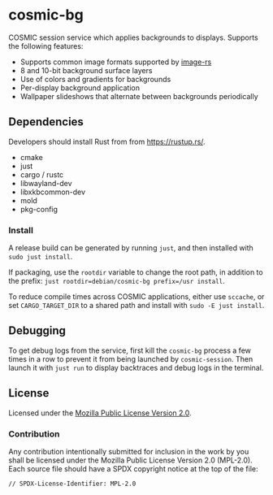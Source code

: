 # cosmic-bg

COSMIC session service which applies backgrounds to displays. Supports the following features:

- Supports common image formats supported by [image-rs](https://github.com/image-rs/image#supported-image-formats)
- 8 and 10-bit background surface layers
- Use of colors and gradients for backgrounds
- Per-display background application
- Wallpaper slideshows that alternate between backgrounds periodically


## Dependencies

Developers should install Rust from from https://rustup.rs/.

- cmake
- just
- cargo / rustc
- libwayland-dev
- libxkbcommon-dev
- mold
- pkg-config

### Install

A release build can be generated by running `just`, and then installed with `sudo just install`.

If packaging, use the `rootdir` variable to change the root path, in addition to the prefix: `just rootdir=debian/cosmic-bg prefix=/usr install`.

To reduce compile times across COSMIC applications, either use `sccache`, or set `CARGO_TARGET_DIR` to a shared path and install with `sudo -E just install`.

## Debugging

To get debug logs from the service, first kill the `cosmic-bg` process a few times in a row to prevent it from being launched by `cosmic-session`. Then launch it with `just run` to display backtraces and debug logs in the terminal.

## License

Licensed under the [Mozilla Public License Version 2.0](https://choosealicense.com/licenses/mpl-2.0).

### Contribution

Any contribution intentionally submitted for inclusion in the work by you shall be licensed under the Mozilla Public License Version 2.0 (MPL-2.0). Each source file should have a SPDX copyright notice at the top of the file:

```
// SPDX-License-Identifier: MPL-2.0
```
